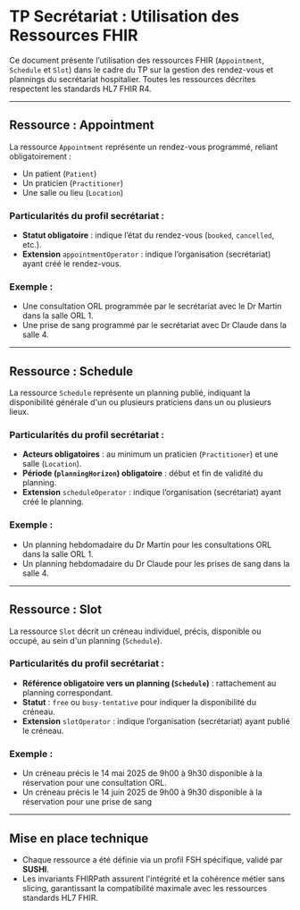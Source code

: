 
# TP Secrétariat : Utilisation des Ressources FHIR

Ce document présente l’utilisation des ressources FHIR (`Appointment`, `Schedule` et `Slot`) dans le cadre du TP sur la gestion des rendez-vous et plannings du secrétariat hospitalier. Toutes les ressources décrites respectent les standards HL7 FHIR R4.

---

##  Ressource : Appointment

La ressource `Appointment` représente un rendez-vous programmé, reliant obligatoirement :
- Un patient (`Patient`)
- Un praticien (`Practitioner`)
- Une salle ou lieu (`Location`)

### Particularités du profil secrétariat :
- **Statut obligatoire** : indique l’état du rendez-vous (`booked`, `cancelled`, etc.).
- **Extension** `appointmentOperator` : indique l’organisation (secrétariat) ayant créé le rendez-vous.

### Exemple :
- Une consultation ORL programmée par le secrétariat avec le Dr Martin dans la salle ORL 1.
- Une prise de sang programmé par le secrétariat avec Dr Claude dans la salle 4.

---

##  Ressource : Schedule

La ressource `Schedule` représente un planning publié, indiquant la disponibilité générale d'un ou plusieurs praticiens dans un ou plusieurs lieux.

### Particularités du profil secrétariat :
- **Acteurs obligatoires** : au minimum un praticien (`Practitioner`) et une salle (`Location`).
- **Période (`planningHorizon`) obligatoire** : début et fin de validité du planning.
- **Extension** `scheduleOperator` : indique l’organisation (secrétariat) ayant créé le planning.

### Exemple :
- Un planning hebdomadaire du Dr Martin pour les consultations ORL dans la salle ORL 1.
- Un planning hebdomadaire du Dr Claude pour les prises de sang dans la salle 4.

---

##  Ressource : Slot

La ressource `Slot` décrit un créneau individuel, précis, disponible ou occupé, au sein d'un planning (`Schedule`).

### Particularités du profil secrétariat :
- **Référence obligatoire vers un planning (`Schedule`)** : rattachement au planning correspondant.
- **Statut** : `free` ou `busy-tentative` pour indiquer la disponibilité du créneau.
- **Extension** `slotOperator` : indique l’organisation (secrétariat) ayant publié le créneau.

### Exemple :
- Un créneau précis le 14 mai 2025 de 9h00 à 9h30 disponible à la réservation pour une consultation ORL.
- Un créneau précis le 14 juin 2025 de 9h00 à 9h30 disponible à la réservation pour une prise de sang

---

##  Mise en place technique

- Chaque ressource a été définie via un profil FSH spécifique, validé par **SUSHI**.
- Les invariants FHIRPath assurent l'intégrité et la cohérence métier sans slicing, garantissant la compatibilité maximale avec les ressources standards HL7 FHIR.
